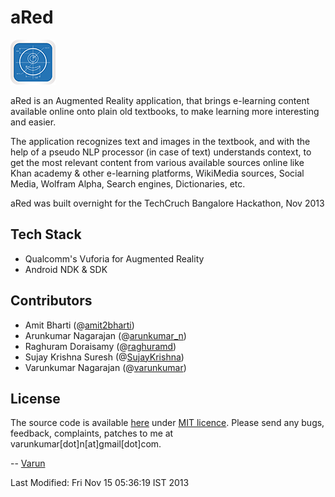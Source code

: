 aRed
========
![aRed](mobile/res/drawable-hdpi/ic_launcher.png "aRed")

aRed is an Augmented Reality application, that brings e-learning content available online onto plain old textbooks, to make learning more interesting and easier.

The application recognizes text and images in the textbook, and with the help of a pseudo NLP processor (in case of text) understands context, to get the most relevant content from various available sources online like Khan academy & other e-learning platforms, WikiMedia sources, Social Media, Wolfram Alpha, Search engines, Dictionaries, etc.

aRed was built overnight for the TechCruch Bangalore Hackathon, Nov 2013

Tech Stack
----------
- Qualcomm's Vuforia for Augmented Reality
- Android NDK & SDK

Contributors
------------
- Amit Bharti (@[amit2bharti](http://twitter.com/amit2bharti))
- Arunkumar Nagarajan (@[arunkumar_n](http://twitter.com/arunkumar_n))
- Raghuram Doraisamy (@[raghuramd](http://twitter.com/raghuramd))
- Sujay Krishna Suresh (@[SujayKrishna](http://twitter.com/SujayKrishna))
- Varunkumar Nagarajan (@[varunkumar](http://twitter.com/varunkumar))

License
-------
The source code is available [here](https://github.com/varunkumar/aRed) under [MIT licence](http://varunkumar.mit-license.org/). Please send any bugs, feedback, complaints, patches to me at varunkumar[dot]n[at]gmail[dot]com.

-- [Varun](http://www.varunkumar.me)

Last Modified: Fri Nov 15 05:36:19 IST 2013
